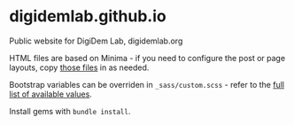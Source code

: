 # digidemlab.github.io
Public website for DigiDem Lab, digidemlab.org

HTML files are based on Minima - if you need to configure
the post or page layouts, copy [those files](https://github.com/jekyll/minima/tree/master/_layouts) in as needed.

Bootstrap variables can be overriden in `_sass/custom.scss` - refer
to the [full list of available values](https://github.com/twbs/bootstrap/blob/v4-dev/scss/_variables.scss).

Install gems with `bundle install`.
